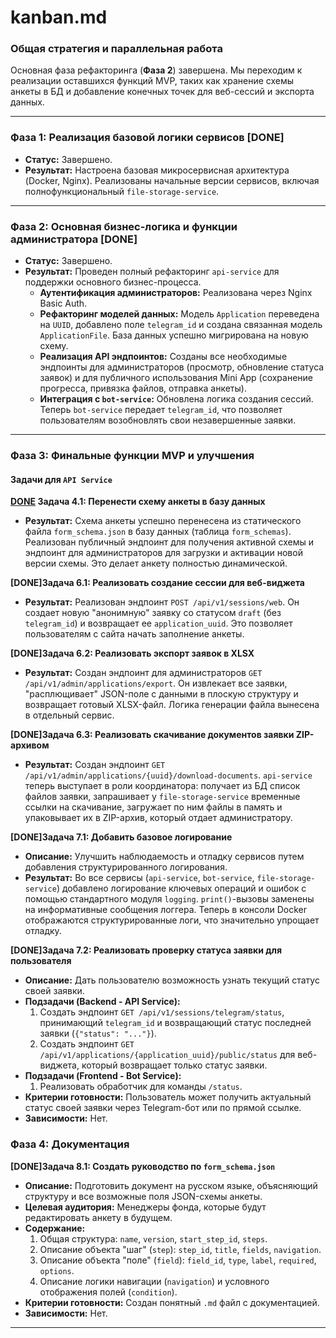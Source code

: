 # kanban.md
### **Общая стратегия и параллельная работа**

Основная фаза рефакторинга (**Фаза 2**) завершена. Мы переходим к реализации оставшихся функций MVP, таких как хранение схемы анкеты в БД и добавление конечных точек для веб-сессий и экспорта данных.

---
### **Фаза 1: Реализация базовой логики сервисов [DONE]**

*   **Статус:** Завершено.
*   **Результат:** Настроена базовая микросервисная архитектура (Docker, Nginx). Реализованы начальные версии сервисов, включая полнофункциональный `file-storage-service`.

---
### **Фаза 2: Основная бизнес-логика и функции администратора [DONE]**

*   **Статус:** Завершено.
*   **Результат:** Проведен полный рефакторинг `api-service` для поддержки основного бизнес-процесса.
    *   **Аутентификация администраторов:** Реализована через Nginx Basic Auth.
    *   **Рефакторинг моделей данных:** Модель `Application` переведена на `UUID`, добавлено поле `telegram_id` и создана связанная модель `ApplicationFile`. База данных успешно мигрирована на новую схему.
    *   **Реализация API эндпоинтов:** Созданы все необходимые эндпоинты для администраторов (просмотр, обновление статуса заявок) и для публичного использования Mini App (сохранение прогресса, привязка файлов, отправка анкеты).
    *   **Интеграция с `bot-service`:** Обновлена логика создания сессий. Теперь `bot-service` передает `telegram_id`, что позволяет пользователям возобновлять свои незавершенные заявки.

---
### **Фаза 3: Финальные функции MVP и улучшения**

#### **Задачи для `API Service`**

**[DONE](Epic) Задача 4.1: Перенести схему анкеты в базу данных**
*   **Результат:** Схема анкеты успешно перенесена из статического файла `form_schema.json` в базу данных (таблица `form_schemas`). Реализован публичный эндпоинт для получения активной схемы и эндпоинт для администраторов для загрузки и активации новой версии схемы. Это делает анкету полностью динамической.

**[DONE]Задача 6.1: Реализовать создание сессии для веб-виджета**
*   **Результат:** Реализован эндпоинт `POST /api/v1/sessions/web`. Он создает новую "анонимную" заявку со статусом `draft` (без `telegram_id`) и возвращает ее `application_uuid`. Это позволяет пользователям с сайта начать заполнение анкеты.

**[DONE]Задача 6.2: Реализовать экспорт заявок в XLSX**
*   **Результат:** Создан эндпоинт для администраторов `GET /api/v1/admin/applications/export`. Он извлекает все заявки, "расплющивает" JSON-поле с данными в плоскую структуру и возвращает готовый XLSX-файл. Логика генерации файла вынесена в отдельный сервис.

**[DONE]Задача 6.3: Реализовать скачивание документов заявки ZIP-архивом**
*   **Результат:** Создан эндпоинт `GET /api/v1/admin/applications/{uuid}/download-documents`. `api-service` теперь выступает в роли координатора: получает из БД список файлов заявки, запрашивает у `file-storage-service` временные ссылки на скачивание, загружает по ним файлы в память и упаковывает их в ZIP-архив, который отдает администратору.

**[DONE]Задача 7.1: Добавить базовое логирование**
*   **Описание:** Улучшить наблюдаемость и отладку сервисов путем добавления структурированного логирования.
*   **Результат:** Во все сервисы (`api-service`, `bot-service`, `file-storage-service`) добавлено логирование ключевых операций и ошибок с помощью стандартного модуля `logging`. `print()`-вызовы заменены на информативные сообщения логгера. Теперь в консоли Docker отображаются структурированные логи, что значительно упрощает отладку.

**[DONE]Задача 7.2: Реализовать проверку статуса заявки для пользователя**
*   **Описание:** Дать пользователю возможность узнать текущий статус своей заявки.
*   **Подзадачи (Backend - API Service):**
    1.  Создать эндпоинт `GET /api/v1/sessions/telegram/status`, принимающий `telegram_id` и возвращающий статус последней заявки (`{"status": "..."}`).
    2.  Создать эндпоинт `GET /api/v1/applications/{application_uuid}/public/status` для веб-виджета, который возвращает только статус заявки.
*   **Подзадачи (Frontend - Bot Service):**
    1.  Реализовать обработчик для команды `/status`.
*   **Критерии готовности:** Пользователь может получить актуальный статус своей заявки через Telegram-бот или по прямой ссылке.
*   **Зависимости:** Нет.

### **Фаза 4: Документация**

**[DONE]Задача 8.1: Создать руководство по `form_schema.json`**
*   **Описание:** Подготовить документ на русском языке, объясняющий структуру и все возможные поля JSON-схемы анкеты.
*   **Целевая аудитория:** Менеджеры фонда, которые будут редактировать анкету в будущем.
*   **Содержание:**
    1.  Общая структура: `name`, `version`, `start_step_id`, `steps`.
    2.  Описание объекта "шаг" (`step`): `step_id`, `title`, `fields`, `navigation`.
    3.  Описание объекта "поле" (`field`): `field_id`, `type`, `label`, `required`, `options`.
    4.  Описание логики навигации (`navigation`) и условного отображения полей (`condition`).
*   **Критерии готовности:** Создан понятный `.md` файл с документацией.
*   **Зависимости:** Нет.

---
